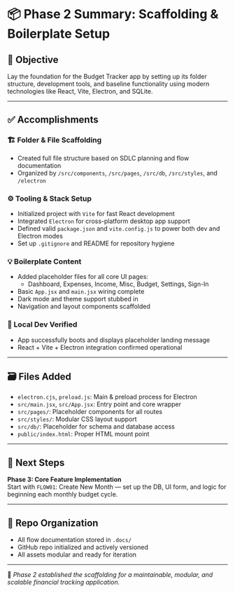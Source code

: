 # 📦 Phase 2 Summary: Scaffolding & Boilerplate Setup

## 🎯 Objective

Lay the foundation for the Budget Tracker app by setting up its folder structure, development tools, and baseline functionality using modern technologies like React, Vite, Electron, and SQLite.

---

## ✅ Accomplishments

### 🏗 Folder & File Scaffolding
- Created full file structure based on SDLC planning and flow documentation
- Organized by `/src/components`, `/src/pages`, `/src/db`, `/src/styles`, and `/electron`

### ⚙️ Tooling & Stack Setup
- Initialized project with `Vite` for fast React development
- Integrated `Electron` for cross-platform desktop app support
- Defined valid `package.json` and `vite.config.js` to power both dev and Electron modes
- Set up `.gitignore` and README for repository hygiene

### 💡 Boilerplate Content
- Added placeholder files for all core UI pages:
  - Dashboard, Expenses, Income, Misc, Budget, Settings, Sign-In
- Basic `App.jsx` and `main.jsx` wiring complete
- Dark mode and theme support stubbed in
- Navigation and layout components scaffolded

### 🧪 Local Dev Verified
- App successfully boots and displays placeholder landing message
- React + Vite + Electron integration confirmed operational

---

## 🗃 Files Added

- `electron.cjs`, `preload.js`: Main & preload process for Electron
- `src/main.jsx`, `src/App.jsx`: Entry point and core wrapper
- `src/pages/`: Placeholder components for all routes
- `src/styles/`: Modular CSS layout support
- `src/db/`: Placeholder for schema and database access
- `public/index.html`: Proper HTML mount point

---

## 🧭 Next Steps

**Phase 3: Core Feature Implementation**  
Start with `FLOW01`: Create New Month — set up the DB, UI form, and logic for beginning each monthly budget cycle.

---

## 📁 Repo Organization

- All flow documentation stored in `.docs/`
- GitHub repo initialized and actively versioned
- All assets modular and ready for iteration

---

📌 _Phase 2 established the scaffolding for a maintainable, modular, and scalable financial tracking application._